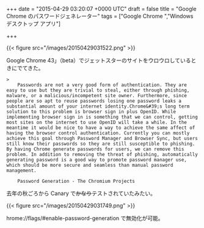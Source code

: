 
+++
date = "2015-04-29 03:20:07 +0000 UTC"
draft = false
title = "Google Chrome のパスワードジェネレーター"
tags = ["Google Chrome ","Windows デスクトップ アプリ"]

+++


{{< figure src="/images/20150429031522.png"  >}}

Google Chrome 43」（beta）でジェットスターのサイトをウロウロしているときにでてきた。

    >
        Passwords are not a very good form of authentication. They are easy to use but they are trivial to steal, either through phishing, malware, or a malicious/incompetent site owner. Furthermore, since people are so apt to reuse passwords losing one password leaks a substantial amount of your internet identity.Chrome&#39;s long term solution to this problem is browser sign in plus OpenID. While implementing browser sign in is something that we can control, getting most sites on the internet to use OpenID will take a while. In the meantime it would be nice to have a way to achieve the same affect of having the browser control authentication. Currently you can mostly achieve this goal through Password Manager and Browser Sync, but users still know their passwords so they are still susceptible to phishing. By having Chrome generate passwords for users, we can remove this problem. In addition to removing the threat of phishing, automatically generating password is a good way to promote password manager use, which should be more secure and seamless than manual password management.

        Password Generation - The Chromium Projects
    
去年の秋ごろから Canary で<s>かなり</s>テストされていたみたい。

{{< figure src="/images/20150429031749.png"  >}}

hrome://flags/#enable-password-generation で無効化が可能。


